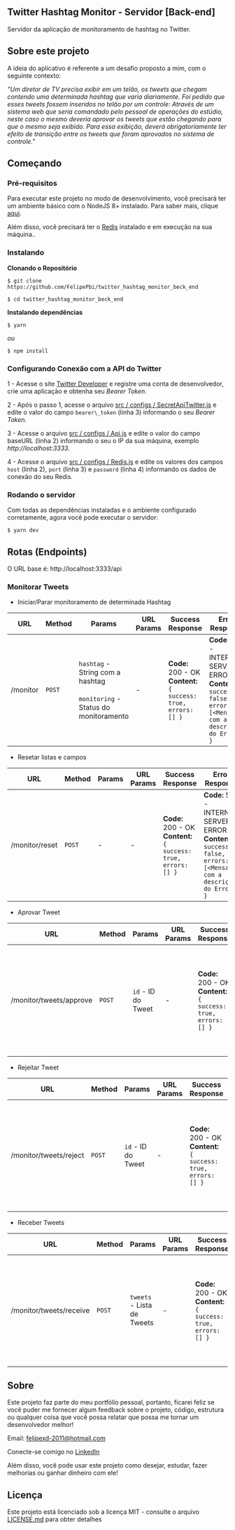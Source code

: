 ## Twitter Hashtag Monitor - Servidor [Back-end]

Servidor da aplicação de monitoramento de hashtag no Twitter.

## Sobre este projeto

A ideia do aplicativo é referente a um desafio proposto a mim, com o seguinte contexto:

_"Um diretor de TV precisa exibir em um telão, os tweets que chegam contendo uma determinada hashtag que varia diariamente. Foi pedido que esses tweets fossem inseridos no telão por um controle: Através de um sistema web que seria comandado pelo pessoal de operações do estúdio, neste caso o mesmo deveria aprovar os tweets que estão chegando para que o mesmo seja exibido. Para essa exibição, deverá obrigatoriamente ter efeito de transição entre os tweets que foram aprovados no sistema de controle."_

## Começando

### Pré-requisitos

Para executar este projeto no modo de desenvolvimento, você precisará ter um ambiente básico com o NodeJS 8+ instalado. Para saber mais, clique [aqui](https://nodejs.org/en/).

Além disso, você precisará ter o [Redis](https://redis.io/) instalado e em execução na sua máquina..

### Instalando

**Clonando o Repositório**

```
$ git clone https://github.com/FelipePbi/twitter_hashtag_monitor_beck_end

$ cd twitter_hashtag_monitor_beck_end
```

**Instalando dependências**

```
$ yarn
```

_ou_

```
$ npm install
```

### Configurando Conexão com a API do Twitter

1 - Acesse o site [Twitter Developer](https://developer.twitter.com/en) e registre uma conta de desenvolvedor, crie uma aplicação e obtenha seu _Bearer Token_.

2 - Após o passo 1, acesse o arquivo [src / configs / SecretApiTwitter.js](https://github.com/FelipePbi/twitter_hashtag_monitor_beck_end/blob/master/src/configs/SecretApiTwitter.js) e edite o valor do campo `bearer\_token` (linha 3) informando o seu _Bearer Token_.

3 - Acesse o arquivo [src / configs / Api.js](https://github.com/FelipePbi/twitter_hashtag_monitor_beck_end/blob/master/src/configs/Api.js) e edite o valor do campo baseURL (linha 2) informando o seu o IP da sua máquina, exemplo _http://localhost:3333_.

4 - Acesse o arquivo [src / configs / Redis.js](https://github.com/FelipePbi/twitter_hashtag_monitor_beck_end/blob/master/src/configs/Redis.js) e edite os valores dos campos `host` (linha 2), `port` (linha 3) e `password` (linha 4) informando os dados de conexão do seu Redis.

### Rodando o servidor

Com todas as dependências instaladas e o ambiente configurado corretamente, agora você pode executar o servidor:

```
$ yarn dev
```

## Rotas (Endpoints)

O URL base é: http://localhost:3333/api

### Monitorar Tweets

- Iniciar/Parar monitoramento de determinada Hashtag

| URL      | Method | Params                                                                               | URL Params | Success Response                                                     | Error Response                                                                                                              |
| -------- | ------ | ------------------------------------------------------------------------------------ | ---------- | -------------------------------------------------------------------- | --------------------------------------------------------------------------------------------------------------------------- |
| /monitor | `POST` | `hashtag` - String com a hashtag <br /><br /> `monitoring` - Status do monitoramento | -          | **Code:** 200 - OK<br />**Content:** `{ success: true, errors: [] }` | **Code:** 500 - INTERNAL SERVER ERROR <br />**Content:** `{ success: false, errors: [<Mensagem com a descrição do Erro>] }` |

- Resetar listas e campos

| URL            | Method | Params | URL Params | Success Response                                                     | Error Response                                                                                                              |
| -------------- | ------ | ------ | ---------- | -------------------------------------------------------------------- | --------------------------------------------------------------------------------------------------------------------------- |
| /monitor/reset | `POST` | -      | -          | **Code:** 200 - OK<br />**Content:** `{ success: true, errors: [] }` | **Code:** 500 - INTERNAL SERVER ERROR <br />**Content:** `{ success: false, errors: [<Mensagem com a descrição do Erro>] }` |

- Aprovar Tweet

| URL                     | Method | Params             | URL Params | Success Response                                                     | Error Response                                                                                                              |
| ----------------------- | ------ | ------------------ | ---------- | -------------------------------------------------------------------- | --------------------------------------------------------------------------------------------------------------------------- |
| /monitor/tweets/approve | `POST` | `id` - ID do Tweet | -          | **Code:** 200 - OK<br />**Content:** `{ success: true, errors: [] }` | **Code:** 500 - INTERNAL SERVER ERROR <br />**Content:** `{ success: false, errors: [<Mensagem com a descrição do Erro>] }` |

- Rejeitar Tweet

| URL                    | Method | Params             | URL Params | Success Response                                                     | Error Response                                                                                                              |
| ---------------------- | ------ | ------------------ | ---------- | -------------------------------------------------------------------- | --------------------------------------------------------------------------------------------------------------------------- |
| /monitor/tweets/reject | `POST` | `id` - ID do Tweet | -          | **Code:** 200 - OK<br />**Content:** `{ success: true, errors: [] }` | **Code:** 500 - INTERNAL SERVER ERROR <br />**Content:** `{ success: false, errors: [<Mensagem com a descrição do Erro>] }` |

- Receber Tweets

| URL                     | Method | Params                     | URL Params | Success Response                                                     | Error Response                                                                                                              |
| ----------------------- | ------ | -------------------------- | ---------- | -------------------------------------------------------------------- | --------------------------------------------------------------------------------------------------------------------------- |
| /monitor/tweets/receive | `POST` | `tweets` - Lista de Tweets | -          | **Code:** 200 - OK<br />**Content:** `{ success: true, errors: [] }` | **Code:** 500 - INTERNAL SERVER ERROR <br />**Content:** `{ success: false, errors: [<Mensagem com a descrição do Erro>] }` |

## Sobre

Este projeto faz parte do meu portfólio pessoal, portanto, ficarei feliz se você puder me fornecer algum feedback sobre o projeto, código, estrutura ou qualquer coisa que você possa relatar que possa me tornar um desenvolvedor melhor!

Email: felipexd-2011@hotmail.com

Conecte-se comigo no [LinkedIn](https://www.linkedin.com/in/felipe-borges-pbi/)

Além disso, você pode usar este projeto como desejar, estudar, fazer melhorias ou ganhar dinheiro com ele!

## Licença

Este projeto está licenciado sob a licença MIT - consulte o arquivo [LICENSE.md](https://github.com/steniowagner/bon-appetit-app/blob/master/LICENSE) para obter detalhes
